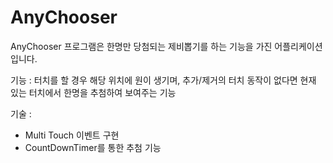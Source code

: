 # AnyChooser

AnyChooser 프로그램은 한명만 당첨되는 제비뽑기를 하는 기능을 가진 어플리케이션입니다.

기능 : 
터치를 할 경우 해당 위치에 원이 생기며, 추가/제거의 터치 동작이 없다면 현재 있는 터치에서 한명을 추첨하여 보여주는 기능

기술 :
 - Multi Touch 이벤트 구현
 - CountDownTimer를 통한 추첨 기능
 
 

